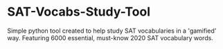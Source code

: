 # SAT-Vocabs-Study-Tool

Simple python tool created to help study SAT vocabularies in a 'gamified' way.
Featuring 6000 essential, must-know 2020 SAT vocabulary words.
